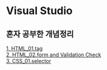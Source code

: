 Visual Studio
=============
## 혼자 공부한 개념정리<br>
[1. HTML_01.tag](https://github.com/kha0213/VisualStudio/wiki/Visual-Studio-01)<br>
[2. HTML_02.form and  Validation Check](https://github.com/kha0213/VisualStudio/wiki/Visual-Studio-02)<br>
[3. CSS_01.selector](https://github.com/kha0213/VisualStudio/wiki/CSS)<br>
